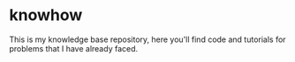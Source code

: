 knowhow
=======

This is my knowledge base repository, here you'll find code and tutorials for problems that I have already faced.

